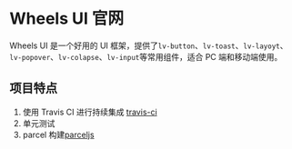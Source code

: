 # Wheels UI 官网

Wheels UI 是一个好用的 UI 框架，提供了`lv-button`、`lv-toast`、`lv-layoyt`、`lv-popover`、`lv-colapse`、`lv-input`等常用组件，适合 PC 端和移动端使用。

## 项目特点

1. 使用 Travis CI 进行持续集成 [travis-ci](https://travis-ci.org/anybody-1/vue-wheel)
2. 单元测试
3. parcel 构建[parceljs](https://parceljs.org/)
